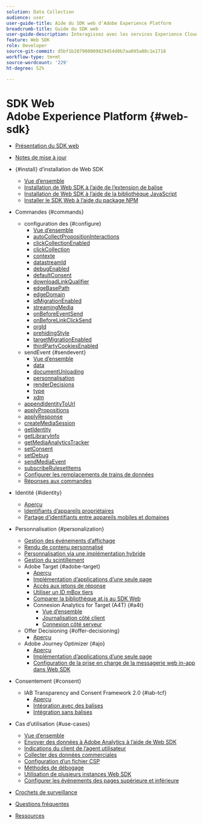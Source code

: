 ```yaml
---
solution: Data Collection
audience: user
user-guide-title: Aide du SDK web d’Adobe Experience Platform
breadcrumb-title: Guide du SDK web
user-guide-description: Interagissez avec les services Experience Cloud via le réseau Edge.
feature: Web SDK
role: Developer
source-git-commit: d5bf1b207900009829454d0b7aa095a08c1e1718
workflow-type: tm+mt
source-wordcount: '229'
ht-degree: 52%

---
```



# SDK Web Adobe Experience Platform {#web-sdk}

* [Présentation du SDK web](home.md)
* [Notes de mise à jour](release-notes.md)
* {#install} d’installation de Web SDK
   * [Vue d’ensemble](install/overview.md)
   * [Installation de Web SDK à l’aide de l’extension de balise](install/extension.md)
   * [Installation de Web SDK à l’aide de la bibliothèque JavaScript](install/library.md)
   * [Installer le SDK Web à l’aide du package NPM](install/npm.md)
* Commandes {#commands}
   * configuration des {#configure}
      * [Vue d’ensemble](commands/configure/overview.md)
      * [autoCollectPropositionInteractions](commands/configure/autocollectpropositioninteractions.md)
      * [clickCollectionEnabled](commands/configure/clickcollectionenabled.md)
      * [clickCollection](commands/configure/clickcollection.md)
      * [contexte](commands/configure/context.md)
      * [datastreamId](commands/configure/datastreamid.md)
      * [debugEnabled](commands/configure/debugenabled.md)
      * [defaultConsent](commands/configure/defaultconsent.md)
      * [downloadLinkQualifier](commands/configure/downloadlinkqualifier.md)
      * [edgeBasePath](commands/configure/edgebasepath.md)
      * [edgeDomain](commands/configure/edgedomain.md)
      * [idMigrationEnabled](commands/configure/idmigrationenabled.md)
      * [streamingMedia](commands/configure/streamingmedia.md)
      * [onBeforeEventSend](commands/configure/onbeforeeventsend.md)
      * [onBeforeLinkClickSend](commands/configure/onbeforelinkclicksend.md)
      * [orgId](commands/configure/orgid.md)
      * [prehidingStyle](commands/configure/prehidingstyle.md)
      * [targetMigrationEnabled](commands/configure/targetmigrationenabled.md)
      * [thirdPartyCookiesEnabled](commands/configure/thirdpartycookiesenabled.md)
   * sendEvent {#sendevent}
      * [Vue d’ensemble](commands/sendevent/overview.md)
      * [data](commands/sendevent/data.md)
      * [documentUnloading](commands/sendevent/documentunloading.md)
      * [personnalisation](commands/sendevent/personalization.md)
      * [renderDecisions](commands/sendevent/renderdecisions.md)
      * [type](commands/sendevent/type.md)
      * [xdm](commands/sendevent/xdm.md)
   * [appendIdentityToUrl](commands/appendidentitytourl.md)
   * [applyPropositions](commands/applypropositions.md)
   * [applyResponse](commands/applyresponse.md)
   * [createMediaSession](commands/createmediasession.md)
   * [getIdentity](commands/getidentity.md)
   * [getLibraryInfo](commands/getlibraryinfo.md)
   * [getMediaAnalyticsTracker](commands/getmediaanalyticstracker.md)
   * [setConsent](commands/setconsent.md)
   * [setDebug](commands/setdebug.md)
   * [sendMediaEvent](commands/sendmediaevent.md)
   * [subscribeRulesetItems](commands/subscriberulesetitems.md)
   * [Configurer les remplacements de trains de données](commands/datastream-overrides.md)
   * [Réponses aux commandes](commands/command-responses.md)

* Identité {#identity}
   * [Aperçu](identity/overview.md)
   * [Identifiants d’appareils propriétaires](identity/first-party-device-ids.md)
   * [Partage d’identifiants entre appareils mobiles et domaines](identity/id-sharing.md)

* Personnalisation {#personalization}
   * [Gestion des événements d’affichage](personalization/display-events.md)
   * [Rendu de contenu personnalisé](personalization/rendering-personalization-content.md)
   * [Personnalisation via une implémentation hybride](personalization/hybrid-personalization.md)
   * [Gestion du scintillement](personalization/manage-flicker.md)
   * Adobe Target {#adobe-target}
      * [Aperçu](personalization/adobe-target/target-overview.md)
      * [Implémentation d’applications d’une seule page](personalization/adobe-target/spa-implementation.md)
      * [Accès aux jetons de réponse](personalization/adobe-target/accessing-response-tokens.md)
      * [Utiliser un ID mBox tiers](personalization/adobe-target/using-mbox-3rdpartyid.md)
      * [Comparer la bibliothèque at.js au SDK Web](personalization/adobe-target/web-sdk-atjs-comparison.md)
      * Connexion Analytics for Target (A4T) {#a4t}
         * [Vue d’ensemble](personalization/adobe-target/analytics-logging/overview.md)
         * [Journalisation côté client](personalization/adobe-target/analytics-logging/client-side.md)
         * [Connexion côté serveur](personalization/adobe-target/analytics-logging/server-side.md)
   * Offer Decisioning {#offer-decisioning}
      * [Aperçu](personalization/offer-decisioning/offer-decisioning-overview.md)
   * Adobe Journey Optimizer {#ajo}
      * [Aperçu](personalization/ajo/overview.md)
      * [Implémentation d’applications d’une seule page](personalization/ajo/web-spa-implementation.md)
      * [Configuration de la prise en charge de la messagerie web in-app dans Web SDK](personalization/web-in-app-messaging.md)

* Consentement {#consent}
   * IAB Transparency and Consent Framework 2.0 {#iab-tcf}
      * [Aperçu](consent/iab-tcf/overview.md)
      * [Intégration avec des balises](consent/iab-tcf/with-tags.md)
      * [Intégration sans balises](consent/iab-tcf/without-tags.md)

* Cas d’utilisation {#use-cases}
   * [Vue d’ensemble](use-cases/overview.md)
   * [Envoyer des données à Adobe Analytics à l’aide de Web SDK](use-cases/adobe-analytics.md)
   * [Indications du client de l’agent utilisateur](use-cases/client-hints.md)
   * [Collecter des données commerciales](use-cases/collect-commerce-data.md)
   * [Configuration d’un fichier CSP](use-cases/configuring-a-csp.md)
   * [Méthodes de débogage](use-cases/debugging.md)
   * [Utilisation de plusieurs instances Web SDK](use-cases/multiple-instances.md)
   * [Configurer les événements des pages supérieure et inférieure](use-cases/top-bottom-page-events.md)
* [Crochets de surveillance](monitoring-hooks.md)
* [Questions fréquentes](faq.md)
* [Ressources](resources.md)
